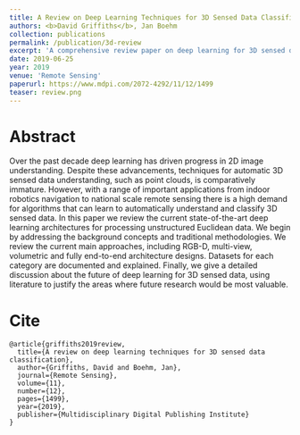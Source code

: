 ```yaml
---
title: A Review on Deep Learning Techniques for 3D Sensed Data Classification
authors: <b>David Griffiths</b>, Jan Boehm
collection: publications
permalink: /publication/3d-review
excerpt: 'A comprehensive review paper on deep learning for 3D sensed data classification.'
date: 2019-06-25
year: 2019
venue: 'Remote Sensing'
paperurl: https://www.mdpi.com/2072-4292/11/12/1499
teaser: review.png
---
```


# Abstract

Over the past decade deep learning has driven progress in 2D image understanding. Despite these advancements, techniques for automatic 3D sensed data understanding, such as point clouds, is comparatively immature. However, with a range of important applications from indoor robotics navigation to national scale remote sensing there is a high demand for algorithms that can learn to automatically understand and classify 3D sensed data. In this paper we review the current state-of-the-art deep learning architectures for processing unstructured Euclidean data. We begin by addressing the background concepts and traditional methodologies. We review the current main approaches, including RGB-D, multi-view, volumetric and fully end-to-end architecture designs. Datasets for each category are documented and explained. Finally, we give a detailed discussion about the future of deep learning for 3D sensed data, using literature to justify the areas where future research would be most valuable.

# Cite

```
@article{griffiths2019review,
  title={A review on deep learning techniques for 3D sensed data classification},
  author={Griffiths, David and Boehm, Jan},
  journal={Remote Sensing},
  volume={11},
  number={12},
  pages={1499},
  year={2019},
  publisher={Multidisciplinary Digital Publishing Institute}
}
```